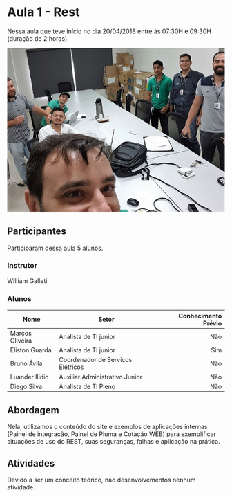 # Aula 1 - Rest

Nessa aula que teve início no dia 20/04/2018 entre às 07:30H e 09:30H (duração de 2 horas).


![aula01](/img/aula01_self.JPEG)

## Participantes

Participaram dessa aula 5 alunos.

### Instrutor

William Galleti

### Alunos

|Nome|Setor|Conhecimento Prévio|
|---|---|--:|
|Marcos Oliveira|Analista de TI junior|Não|
|Eliston Guarda|Analista de TI junior|Sim|
|Bruno Ávila|Coordenador de Serviços Elétricos|Não|
|Luander Ilidio|Auxiliar Administrativo Junior|Não|
|Diego Silva|Analista de TI Pleno|Não|

## Abordagem

Nela, utilizamos o conteúdo do site e exemplos de aplicações internas (Painel de integração, Painel de Pluma e Cotação WEB) para exemplificar situações de uso do REST, suas seguranças, falhas e aplicação na prática.

## Atividades

Devido a ser um conceito teórico, não desenvolvementos nenhum atividade.